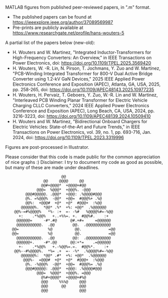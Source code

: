 MATLAB figures from published peer-reviewed papers, in ".m" format.
* The published papers can be found at https://ieeexplore.ieee.org/author/37089569987
* Pre-prints are publicly available at https://www.researchgate.net/profile/hans-wouters-5

A partial list of the papers below (new-old):
* H. Wouters and W. Martinez, "Integrated Inductor-Transformers for High-Frequency Converters: An Overview," in IEEE Transactions on Power Electronics, doi: https://doi.org/10.1109/TPEL.2025.3569420
* H. Wouters, W. -R. Lin, N. Pirson, T. Jochmans, Y. Zuo and W. Martinez, "PCB-Winding Integrated Transformer for 800-V Dual Active Bridge Converter using 1.2-kV GaN Devices," 2025 IEEE Applied Power Electronics Conference and Exposition (APEC), Atlanta, GA, USA, 2025, pp. 258-265, doi: https://doi.org/10.1109/APEC48143.2025.10977235
* H. Wouters, H. Pervaiz, T. Geboers, Y. Zuo, W.-R. Lin and W. Martinez, "Interleaved PCB Winding Planar Transformer for Electric Vehicle Charging CLLC Converters," 2024 IEEE Applied Power Electronics Conference and Exposition (APEC), Long Beach, CA, USA, 2024, pp. 3216-3223, doi: https://doi.org/10.1109/APEC48139.2024.10509410
* H. Wouters and W. Martinez, "Bidirectional Onboard Chargers for Electric Vehicles: State-of-the-Art and Future Trends," in IEEE Transactions on Power Electronics, vol. 39, no. 1, pp. 693-716, Jan. 2024, doi: https://doi.org/10.1109/TPEL.2023.3319996

Figures are post-processed in Illustrator.

Please consider that this code is made public for the common appreciation of nice graphs :)
Disclaimer: I try to document my code as good as possible, but many of these are made under deadlines.

                                                            
                                                            
                             @@                             
                     @@     @@@@     @@                     
                    @@#+@@@@*  +@@@@+#@@                    
                  @@@=  %@@@*  +@@@%. -@@@                  
             @@@#@@@@@. .@@@*  +@@@: .%@@@@#@@@             
             @%. =%@@@%  -@@*  +@@=  #@@@%+ .%@             
             @@%:  +@@@#  +@*  +@*  #@@@+  :%@@             
           @@@@@@%.  *@@* .%*  +%: +@@*  .%@@@@@@           
        @@%-=#%@@@@%   *%- :+  =- -%#   %@@@@%#=-%@@        
          +:    .*%@@%   +..+%%=. +.  #@@%#.    :+          
         @@@@@@=     -#*.#@      @#.+#=     =@@@@@@         
         @@@@@@@@@@@.  .@@        @@.  .@@@@@@@@@@@         
       @@=             %@          @@.            =@@       
       @@=             %@          @@.            =@@       
         @@@@@@@@@@@.  .@@        @@:  .@@@@@@@@@@@         
         @@@@@@+.    -#*.@@      @@:+*=    .=@@@@@@         
          +-    .*%@@%   +.-%@@%=.=.  #@@%*.    :+          
        @@%--#%@@@@%.  *%= .+  =- -%*  .%@@@@%#=-%@@        
           @@@@@@%:  *@@* .#*  +%: +@@*  .%@@@@@@           
            @@@%-  =@@@#  +@*  +@*  #@@@+  :%@@@            
             @%. -%@@@%  -@@*  +@@=  #@@@%= .%@             
             @@@#@@@@@: .@@@*  +@@@: .%@@@@#@@@             
                  @@@=  %@@@*  +@@@%. =@@@                  
                    @%#+@@@@*  +@@@@+#%@                    
                    @@@     %%%@     @@@                    
                    @@@      @@      @@@                    
                    @@@              @@@                    
                                                                                                  